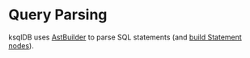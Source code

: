 # Query Parsing

ksqlDB uses [AstBuilder](AstBuilder.md) to parse SQL statements (and [build Statement nodes](AstBuilder.md#buildStatement)).
